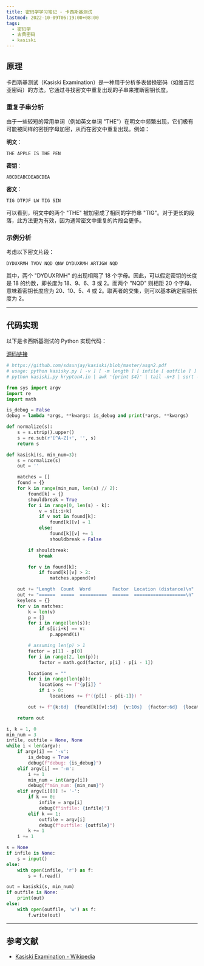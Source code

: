 ```yaml
---
title: 密码学学习笔记 - 卡西斯基测试
lastmod: 2022-10-09T06:19:00+08:00
tags:
  - 密码学
  - 古典密码
  - kasiski
---
```


## 原理

卡西斯基测试（Kasiski Examination）是一种用于分析多表替换密码（如维吉尼亚密码）的方法。它通过寻找密文中重复出现的子串来推断密钥长度。

### 重复子串分析

由于一些较短的常用单词（例如英文单词 "THE"）在明文中频繁出现，它们极有可能被同样的密钥字母加密，从而在密文中重复出现。例如：

**明文**：
```
THE APPLE IS THE PEN
```

**密钥**：
```
ABCDEABCDEABCDEA
```

**密文**：
```
TIG DTPJF LW TIG SIN
```

可以看到，明文中的两个 "THE" 被加密成了相同的字符串 "TIG"。对于更长的段落，此方法更为有效，因为通常密文中重复的片段会更多。

### 示例分析

考虑以下密文片段：

```
DYDUXRMH TVDV NQD QNW DYDUXRMH ARTJGW NQD
```

其中，两个 "DYDUXRMH" 的出现相隔了 18 个字母。因此，可以假定密钥的长度是 18 的约数，即长度为 18、9、6、3 或 2。而两个 "NQD" 则相距 20 个字母，意味着密钥长度应为 20、10、5、4 或 2。取两者的交集，则可以基本确定密钥长度为 2。

---

## 代码实现

以下是卡西斯基测试的 Python 实现代码：

[源码链接](https://github.com/nytr0gen/kasiski/blob/master/kasiski.py)

```python
# https://github.com/sdsunjay/kasiski/blob/master/asgn2.pdf
# usage: python kasisky.py [ -v ] [ -m length ] [ infile [ outfile ] ]
# python kasiski.py krypton4.in | awk '{print $4}' | tail -n+3 | sort -nu | factor

from sys import argv
import re
import math

is_debug = False
debug = lambda *args, **kwargs: is_debug and print(*args, **kwargs)

def normalize(s):
    s = s.strip().upper()
    s = re.sub(r'[^A-Z]+', '', s)
    return s

def kasiski(s, min_num=3):
    s = normalize(s)
    out = ''

    matches = []
    found = {}
    for k in range(min_num, len(s) // 2):
        found[k] = {}
        shouldbreak = True
        for i in range(0, len(s) - k):
            v = s[i:i+k]
            if v not in found[k]:
                found[k][v] = 1
            else:
                found[k][v] += 1
                shouldbreak = False

        if shouldbreak:
            break

        for v in found[k]:
            if found[k][v] > 2:
                matches.append(v)

    out += "Length  Count  Word        Factor  Location (distance)\n"
    out += "======  =====  ==========  ======  ===================\n"
    keylens = {}
    for v in matches:
        k = len(v)
        p = []
        for i in range(len(s)):
            if s[i:i+k] == v:
                p.append(i)

        # assuming len(p) > 1
        factor = p[1] - p[0]
        for i in range(2, len(p)):
            factor = math.gcd(factor, p[i] - p[i - 1])

        locations = ""
        for i in range(len(p)):
            locations += f"{p[i]} "
            if i > 0:
                locations += f"({p[i] - p[i-1]}) "

        out += f"{k:6d}  {found[k][v]:5d}  {v:10s}  {factor:6d}  {locations}\n"

    return out

i, k = 1, 0
min_num = 3
infile, outfile = None, None
while i < len(argv):
    if argv[i] == '-v':
        is_debug = True
        debug(f"debug: {is_debug}")
    elif argv[i] == '-m':
        i += 1
        min_num = int(argv[i])
        debug(f"min_num: {min_num}")
    elif argv[i][0] != '-':
        if k == 0:
            infile = argv[i]
            debug(f"infile: {infile}")
        elif k == 1:
            outfile = argv[i]
            debug(f"outfile: {outfile}")
        k += 1
    i += 1

s = None
if infile is None:
    s = input()
else:
    with open(infile, 'r') as f:
        s = f.read()

out = kasiski(s, min_num)
if outfile is None:
    print(out)
else:
    with open(outfile, 'w') as f:
        f.write(out)
```

---

## 参考文献

- [Kasiski Examination - Wikipedia](https://en.wikipedia.org/wiki/Kasiski_examination)

